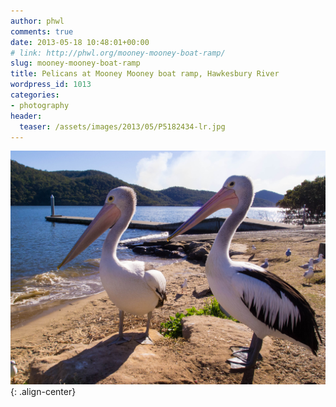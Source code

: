 ```yaml
---
author: phwl
comments: true
date: 2013-05-18 10:48:01+00:00
# link: http://phwl.org/mooney-mooney-boat-ramp/
slug: mooney-mooney-boat-ramp
title: Pelicans at Mooney Mooney boat ramp, Hawkesbury River
wordpress_id: 1013
categories:
- photography
header:
  teaser: /assets/images/2013/05/P5182434-lr.jpg
---
```


![](/assets/images/2013/05/P5182434-lr.jpg){: .align-center}
